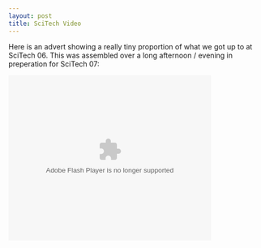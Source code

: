 ```yaml
---
layout: post
title: SciTech Video
---
```

<p>Here is an advert showing a really tiny proportion of what we got up to at SciTech 06. This was assembled over a long afternoon / evening in preperation for SciTech 07:</p>
<embed style="width:400px; height:326px;" id="VideoPlayback" type="application/x-shockwave-flash" src="http://video.google.com/googleplayer.swf?docId=8270527853415546655&hl=en-GB" flashvars=""> </embed><div class="blogger-post-footer"><img width='1' height='1' src='https://blogger.googleusercontent.com/tracker/6550447907550133610-6820396416154426891?l=www.secomputing.co.uk' alt='' /></div>